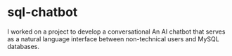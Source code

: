 # sql-chatbot
I worked on a project to develop a conversational An AI chatbot that serves as a natural language interface between non-technical users and MySQL databases.
